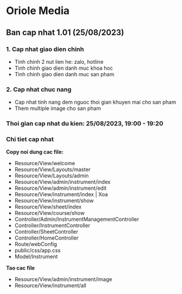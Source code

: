 # Oriole Media

## Ban cap nhat 1.01 (25/08/2023)

### 1. Cap nhat giao dien chinh
- Tinh chinh 2 nut lien he: zalo, hotline
- Tinh chinh giao dien danh muc khoa hoc
- Tinh chinh giao dien danh muc san pham

### 2. Cap nhat chuc nang
- Cap nhat tinh nang dem nguoc thoi gian khuyen mai cho san pham
- Them multiple image cho san pham

### Thoi gian cap nhat du kien: 25/08/2023, 19:00 - 19:20

### Chi tiet cap nhat

**Copy noi dung cac file:**
- Resource/View/welcome
- Resource/View/Layouts/master
- Resource/View/Layouts/admin
- Resource/View/admin/instrument/index
- Resource/View/admin/instrument/edit
- Resource/View/instrument/index | Xoa
- Resource/View/instrument/show
- Resource/View/sheet/index
- Resource/View/course/show
- Controller/Admin/InstrumentManagementController
- Controller/InstrumentController
- Controller/SheetController
- Controller/HomeController
- Route/webConfig
- public/css/app.css
- Model/Instrument

**Tao cac file**
- Resource/View/admin/instrument/image
- Resource/View/instrument/all
